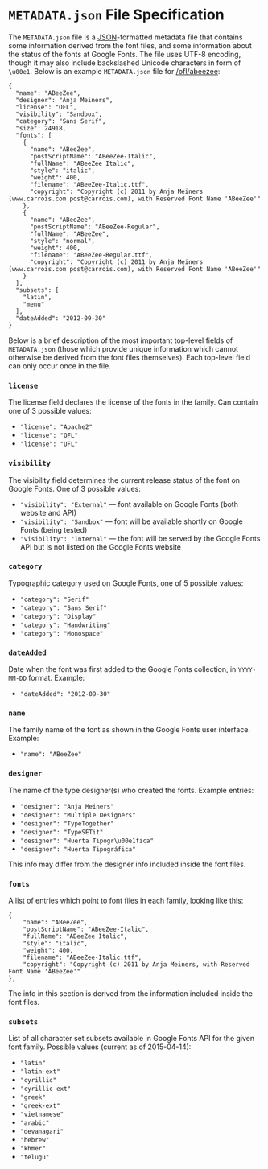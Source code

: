 # `METADATA.json` File Specification

The `METADATA.json` file is a [JSON](http://en.wikipedia.org/wiki/JSON)-formatted metadata file that contains some information derived from the font files, and some information about the status of the fonts at Google Fonts. The file uses UTF-8 encoding, though it may also include backslashed Unicode characters in form of `\u00e1`. Below is an example `METADATA.json` file for [/ofl/abeezee](ofl/abeezee/METADATA.json): 

```
{
  "name": "ABeeZee",
  "designer": "Anja Meiners",
  "license": "OFL",
  "visibility": "Sandbox",
  "category": "Sans Serif",
  "size": 24918,
  "fonts": [
    {
      "name": "ABeeZee",
      "postScriptName": "ABeeZee-Italic",
      "fullName": "ABeeZee Italic",
      "style": "italic",
      "weight": 400,
      "filename": "ABeeZee-Italic.ttf",
      "copyright": "Copyright (c) 2011 by Anja Meiners (www.carrois.com post@carrois.com), with Reserved Font Name 'ABeeZee'"
    },
    {
      "name": "ABeeZee",
      "postScriptName": "ABeeZee-Regular",
      "fullName": "ABeeZee",
      "style": "normal",
      "weight": 400,
      "filename": "ABeeZee-Regular.ttf",
      "copyright": "Copyright (c) 2011 by Anja Meiners (www.carrois.com post@carrois.com), with Reserved Font Name 'ABeeZee'"
    }
  ],
  "subsets": [
    "latin",
    "menu"
  ],
  "dateAdded": "2012-09-30"
}
```

Below is a brief description of the most important top-level fields of `METADATA.json` (those which provide unique information which cannot otherwise be derived from the font files themselves). Each top-level field can only occur once in the file.

### `license`

The license field declares the license of the fonts in the family. Can contain one of 3 possible values:

* `"license": "Apache2"`
* `"license": "OFL"`
* `"license": "UFL"`

### `visibility`

The visibility field determines the current release status of the font on Google Fonts. One of 3 possible values:

* `"visibility": "External"` — font available on Google Fonts (both website and API)
* `"visibility": "Sandbox"` — font will be available shortly on Google Fonts (being tested)
* `"visibility": "Internal"` — the font will be served by the Google Fonts API but is not listed on the Google Fonts website

### `category`

Typographic category used on Google Fonts, one of 5 possible values:

* `"category": "Serif"`
* `"category": "Sans Serif"`
* `"category": "Display"`
* `"category": "Handwriting"`
* `"category": "Monospace"`

### `dateAdded`

Date when the font was first added to the Google Fonts collection, in `YYYY-MM-DD` format. Example:

* `"dateAdded": "2012-09-30"`

### `name`

The family name of the font as shown in the Google Fonts user interface. Example:

* `"name": "ABeeZee"`

### `designer`

The name of the type designer(s) who created the fonts. Example entries:

* `"designer": "Anja Meiners"`
* `"designer": "Multiple Designers"`
* `"designer": "TypeTogether"`
* `"designer": "TypeSETit"`
* `"designer": "Huerta Tipogr\u00e1fica"`
* `"designer": "Huerta Tipográfica"`

This info may differ from the designer info included inside the font files. 

### `fonts`

A list of entries which point to font files in each family, looking like this:

```
{
	"name": "ABeeZee",
	"postScriptName": "ABeeZee-Italic",
	"fullName": "ABeeZee Italic",
	"style": "italic",
	"weight": 400,
	"filename": "ABeeZee-Italic.ttf",
	"copyright": "Copyright (c) 2011 by Anja Meiners, with Reserved Font Name 'ABeeZee'"
},
```
The info in this section is derived from the information included inside the font files. 

### `subsets`

List of all character set subsets available in Google Fonts API for the given font family. Possible values (current as of 2015-04-14):

* `"latin"`
* `"latin-ext"`
* `"cyrillic"`
* `"cyrillic-ext"`
* `"greek"`
* `"greek-ext"`
* `"vietnamese"`
* `"arabic"`
* `"devanagari"`
* `"hebrew"`
* `"khmer"`
* `"telugu"`
